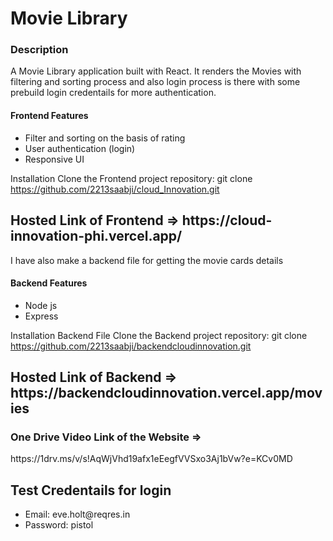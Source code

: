 <h1>Movie Library</h1>
<h3>Description</h3>
A Movie Library application built with React. It renders the Movies with filtering and sorting process and also login process is there with some prebuild login credentails for more authentication.

<h4>Frontend Features</h4>
<ul>
<li>Filter and sorting on the basis of rating</li>
<li>User authentication (login)</li>
<li>Responsive UI</li>
</ul>

Installation
Clone the Frontend project repository:
git clone https://github.com/2213saabji/cloud_Innovation.git
<h2>Hosted Link of Frontend => https://cloud-innovation-phi.vercel.app/ </h2>

I have also make a backend file for getting the movie cards details

<h4>Backend Features</h4>
<ul>
<li>Node js</li>
<li>Express</li>
</ul>

Installation Backend File
Clone the Backend project repository:
git clone https://github.com/2213saabji/backendcloudinnovation.git
<h2>Hosted Link of Backend => https://backendcloudinnovation.vercel.app/movies </h2>

<h3>One Drive Video Link of the Website =></h3>
https://1drv.ms/v/s!AqWjVhd19afx1eEegfVVSxo3Aj1bVw?e=KCv0MD

<h2>Test Credentails for login</h2>

<ul>
<li>Email: eve.holt@reqres.in</li>
<li>Password: pistol</li>
</ul>

